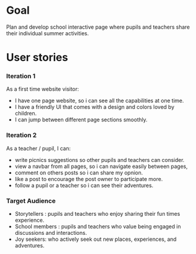 # Goal
Plan and develop school interactive page where pupils and teachers share their individual summer activities. 

# User stories
### Iteration 1
As a first time website visitor:
- I have one page website, so i can see all the capabilities at one time.
- I have a friendly UI that comes with a design and colors loved by children.
- I can jump between different page sections smoothly.

### Iteration 2
As a teacher / pupil, I can:
- write picnics suggestions so other pupils and teachers can consider.
- view a navbar from all pages, so i can navigate easily between pages, 
- comment on others posts so i can share my opnion.
- like a post to encourage the post owner to participate more.
- follow a pupil or a teacher so i can see their adventures. 


### Target Audience
- Storytellers : pupils and teachers who enjoy sharing their fun times experience.
- School members : pupils and teachers who  value being engaged in discussions and interactions.
- Joy seekers: who actively seek out new places, experiences, and adventures.
